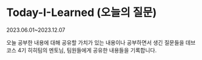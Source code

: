 # Today-I-Learned (오늘의 질문)
2023.06.01~2023.12.07

오늘 공부한 내용에 대해 공유할 가치가 있는 내용이나
공부하면서 생긴 질문들을 데브코스 4기 히히팀의 멘토님, 팀원들에게 공유한 내용들을 기록합니다.
